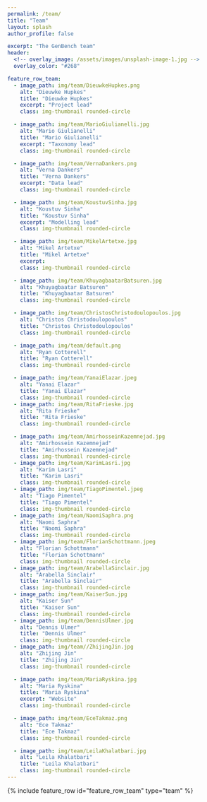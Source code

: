 ```yaml
---
permalink: /team/
title: "Team"
layout: splash
author_profile: false

excerpt: "The GenBench team"
header:
  <!-- overlay_image: /assets/images/unsplash-image-1.jpg -->
  overlay_color: "#268"

feature_row_team:
  - image_path: img/team/DieuwkeHupkes.png
    alt: "Dieuwke Hupkes"
    title: "Dieuwke Hupkes"
    excerpt: "Project lead"
    class: img-thumbnail rounded-circle

  - image_path: img/team/MarioGiulianelli.jpg
    alt: "Mario Giulianelli"
    title: "Mario Giulianelli"
    excerpt: "Taxonomy lead"
    class: img-thumbnail rounded-circle

  - image_path: img/team/VernaDankers.png
    alt: "Verna Dankers"
    title: "Verna Dankers"
    excerpt: "Data lead"
    class: img-thumbnail rounded-circle

  - image_path: img/team/KoustuvSinha.jpg
    alt: "Koustuv Sinha"
    title: "Koustuv Sinha"
    excerpt: "Modelling lead"
    class: img-thumbnail rounded-circle

  - image_path: img/team/MikelArtetxe.jpg
    alt: "Mikel Artetxe"
    title: "Mikel Artetxe"
    excerpt: 
    class: img-thumbnail rounded-circle

  - image_path: img/team/KhuyagbaatarBatsuren.jpg
    alt: "Khuyagbaatar Batsuren"
    title: "Khuyagbaatar Batsuren"
    class: img-thumbnail rounded-circle

  - image_path: img/team/ChristosChristodoulopoulos.jpg
    alt: "Christos Christodoulopoulos"
    title: "Christos Christodoulopoulos"
    class: img-thumbnail rounded-circle

  - image_path: img/team/default.png
    alt: "Ryan Cotterell"
    title: "Ryan Cotterell"
    class: img-thumbnail rounded-circle

  - image_path: img/team/YanaiElazar.jpeg
    alt: "Yanai Elazar"
    title: "Yanai Elazar"
    class: img-thumbnail rounded-circle
  - image_path: img/team/RitaFrieske.jpg
    alt: "Rita Frieske"
    title: "Rita Frieske"
    class: img-thumbnail rounded-circle

  - image_path: img/team/AmirhosseinKazemnejad.jpg
    alt: "Amirhossein Kazemnejad"
    title: "Amirhossein Kazemnejad"
    class: img-thumbnail rounded-circle
  - image_path: img/team/KarimLasri.jpg
    alt: "Karim Lasri"
    title: "Karim Lasri"
    class: img-thumbnail rounded-circle
  - image_path: img/team/TiagoPimentel.jpeg
    alt: "Tiago Pimentel"
    title: "Tiago Pimentel"
    class: img-thumbnail rounded-circle
  - image_path: img/team/NaomiSaphra.png
    alt: "Naomi Saphra"
    title: "Naomi Saphra"
    class: img-thumbnail rounded-circle
  - image_path: img/team/FlorianSchottmann.jpeg
    alt: "Florian Schottmann"
    title: "Florian Schottmann"
    class: img-thumbnail rounded-circle
  - image_path: img/team/ArabellaSinclair.jpg
    alt: "Arabella Sinclair"
    title: "Arabella Sinclair"
    class: img-thumbnail rounded-circle
  - image_path: img/team/KaiserSun.jpg
    alt: "Kaiser Sun"
    title: "Kaiser Sun"
    class: img-thumbnail rounded-circle
  - image_path: img/team/DennisUlmer.jpg
    alt: "Dennis Ulmer"
    title: "Dennis Ulmer"
    class: img-thumbnail rounded-circle
  - image_path: img/team//ZhijingJin.jpg
    alt: "Zhijing Jin"
    title: "Zhijing Jin"
    class: img-thumbnail rounded-circle

  - image_path: img/team/MariaRyskina.jpg
    alt: "Maria Ryskina"
    title: "Maria Ryskina"
    excerpt: "Website"
    class: img-thumbnail rounded-circle

  - image_path: img/team/EceTakmaz.png
    alt: "Ece Takmaz"
    title: "Ece Takmaz"
    class: img-thumbnail rounded-circle

  - image_path: img/team/LeilaKhalatbari.jpg
    alt: "Leila Khalatbari"
    title: "Leila Khalatbari"
    class: img-thumbnail rounded-circle
---
```


{% include feature_row id="feature_row_team" type="team" %}
